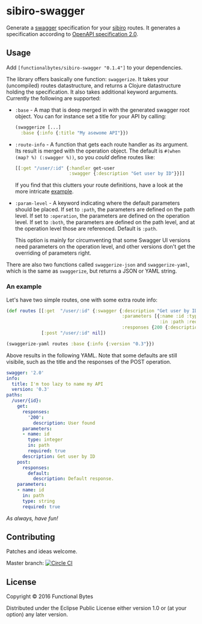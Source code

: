 # sibiro-swagger

Generate a [swagger](http://swagger.io) specification for your [sibiro](https://github.com/aroemers/sibiro) routes.
It generates a specification according to [OpenAPI specification 2.0](https://github.com/OAI/OpenAPI-Specification/blob/master/versions/2.0.md).

## Usage

Add `[functionalbytes/sibiro-swagger "0.1.4"]` to your dependencies.

The library offers basically one function: `swaggerize`.
It takes your (uncompiled) routes datastructure, and returns a Clojure datastructure holding the specification.
It also takes additional keyword arguments.
Currently the following are supported:

- `:base` - A map that is deep merged in with the generated swagger root object.
  You can for instance set a title for your API by calling:
  ```clj
  (swaggerize [...]
    :base {:info {:title "My asewome API"}})
  ```

- `:route-info` - A function that gets each route handler as its argument.
  Its result is merged with the operation object.
  The default is `#(when (map? %) (:swagger %))`, so you _could_ define routes like:
  ```clj
  [[:get "/user/:id" {:handler get-user
                      :swagger {:description "Get user by ID"}}]]
  ```
  If you find that this clutters your route definitions, have a look at the more intricate [example](EXAMPLE.md).

- `:param-level` - A keyword indicating where the default parameters should be placed.
  If set to `:path`, the parameters are defined on the path level.
  If set to `:operation`, the parameters are defined on the operation level.
  If set to `:both`, the parameters are defined on the path level, and at the operation level those are referenced.
  Default is `:path`.

  This option is mainly for circumventing that some Swagger UI versions need parameters on the operation level, and other versions don't get the overriding of parameters right.

There are also two functions called `swaggerize-json` and `swaggerize-yaml`, which is the same as `swaggerize`, but returns a JSON or YAML string.

### An example

Let's have two simple routes, one with some extra route info:

```clj
(def routes [[:get  "/user/:id" {:swagger {:description "Get user by ID"
                                           :parameters [{:name :id :type :integer
                                                         :in :path :required true}]
                                           :responses {200 {:description "User found"}}}}]
             [:post "/user/:id" nil])

(swaggerize-yaml routes :base {:info {:version "0.3"}})
```

Above results in the following YAML. Note that some defaults are still visibile, such as the title and the responses of the POST operation.

```yaml
swagger: '2.0'
info:
  title: I'm too lazy to name my API
  version: '0.3'
paths:
  /user/{id}:
    get:
      responses:
        '200':
          description: User found
      parameters:
      - name: id
        type: integer
        in: path
        required: true
      description: Get user by ID
    post:
      responses:
        default:
          description: Default response.
    parameters:
    - name: id
      in: path
      type: string
      required: true
```

_As always, have fun!_

## Contributing

Patches and ideas welcome.

Master branch: [![Circle CI](https://circleci.com/gh/aroemers/sibiro-swagger/tree/master.svg?style=svg)](https://circleci.com/gh/aroemers/sibiro-swagger/tree/master)

## License

Copyright © 2016 Functional Bytes

Distributed under the Eclipse Public License either version 1.0 or (at
your option) any later version.
